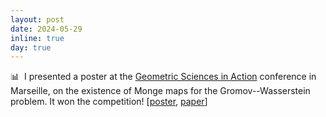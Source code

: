 ```yaml
---
layout: post
date: 2024-05-29
inline: true
day: true
---
```


:bar_chart:&nbsp; I presented a poster at the [Geometric Sciences in Action](https://conferences.cirm-math.fr/2974.html) conference in Marseille, on the existence of Monge maps for the Gromov--Wasserstein problem. It won the competition! [[poster](https://slides.com/theodumont/monge-gw-poster), [paper](https://arxiv.org/pdf/2210.11945.pdf)]